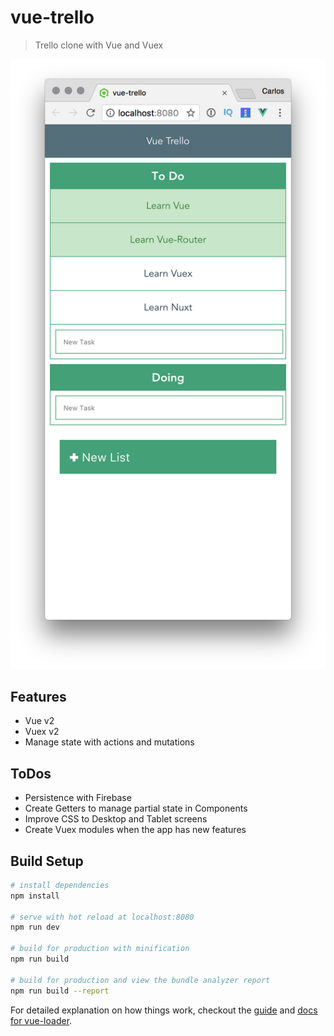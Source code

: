 # vue-trello

> Trello clone with Vue and Vuex

![Trello clone with Vue and Vuex](./screenshot.png)

## Features
* Vue v2
* Vuex v2
* Manage state with actions and mutations

## ToDos
* Persistence with Firebase
* Create Getters to manage partial state in Components
* Improve CSS to Desktop and Tablet screens
* Create Vuex modules when the app has new features

## Build Setup

``` bash
# install dependencies
npm install

# serve with hot reload at localhost:8080
npm run dev

# build for production with minification
npm run build

# build for production and view the bundle analyzer report
npm run build --report
```

For detailed explanation on how things work, checkout the [guide](http://vuejs-templates.github.io/webpack/) and [docs for vue-loader](http://vuejs.github.io/vue-loader).
